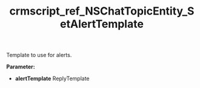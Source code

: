 ﻿---
title: crmscript_ref_NSChatTopicEntity_SetAlertTemplate
description: NSChatTopicEntity.SetAlertTemplate(ReplyTemplate alertTemplate)
intellisense: NSChatTopicEntity.SetAlertTemplate
keywords: NSChatTopicEntity, GetAlertTemplate
so.topic: reference
---

Template to use for alerts.

**Parameter:** 
 - **alertTemplate** ReplyTemplate

